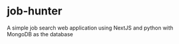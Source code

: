 # job-hunter
A simple job search web application using NextJS and python with MongoDB as the database
